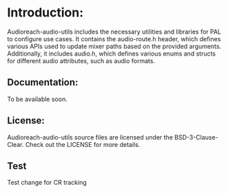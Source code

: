 # Introduction:

Audioreach-audio-utils includes the necessary utilities and libraries for PAL to configure use cases. It contains the audio-route.h header, which defines various APIs used to update mixer paths based on the provided arguments. Additionally, it includes audio.h, which defines various enums and structs for different audio attributes, such as audio formats.

## Documentation:

To be available soon.

## License:

Audioreach-audio-utils source files are licensed under the BSD-3-Clause-Clear. Check out the LICENSE for more details.

## Test

Test change for CR tracking

